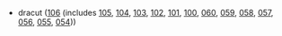 - dracut ([106](https://github.com/dracut-ng/dracut-ng/releases/tag/106) (includes [105](https://github.com/dracut-ng/dracut-ng/releases/tag/105), [104](https://github.com/dracut-ng/dracut-ng/releases/tag/104), [103](https://github.com/dracut-ng/dracut-ng/releases/tag/103), [102](https://github.com/dracut-ng/dracut-ng/releases/tag/102), [101](https://github.com/dracut-ng/dracut-ng/releases/tag/101), [100](https://github.com/dracut-ng/dracut-ng/releases/tag/100), [060](https://github.com/dracut-ng/dracut-ng/releases/tag/060), [059](https://github.com/dracut-ng/dracut-ng/releases/tag/059), [058](https://github.com/dracut-ng/dracut-ng/releases/tag/058), [057](https://github.com/dracut-ng/dracut-ng/releases/tag/057), [056](https://github.com/dracut-ng/dracut-ng/releases/tag/056), [055](https://github.com/dracut-ng/dracut-ng/releases/tag/055), [054](https://github.com/dracut-ng/dracut-ng/releases/tag/054)))
